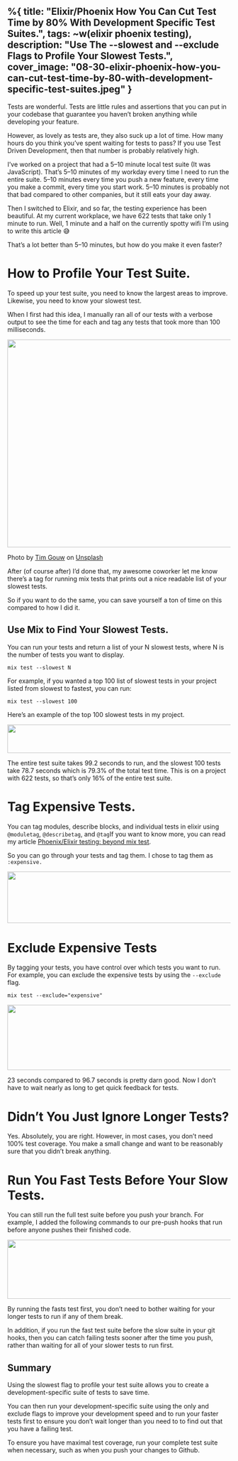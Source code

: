%{
  title: "Elixir/Phoenix How You Can Cut Test Time by 80% With Development Specific Test Suites.",
  tags: ~w(elixir phoenix testing),
  description: "Use The --slowest and --exclude Flags to Profile Your Slowest Tests.",
  cover_image: "08-30-elixir-phoenix-how-you-can-cut-test-time-by-80-with-development-specific-test-suites.jpeg"
}
---

Tests are wonderful. Tests are little rules and assertions that you can put in your codebase that guarantee you haven’t broken anything while developing your feature.

However, as lovely as tests are, they also suck up a lot of time. How many hours do you think you’ve spent waiting for tests to pass? If you use Test Driven Development, then that number is probably relatively high.

I’ve worked on a project that had a 5–10 minute local test suite (It was JavaScript). That’s 5–10 minutes of my workday every time I need to run the entire suite. 5–10 minutes every time you push a new feature, every time you make a commit, every time you start work. 5–10 minutes is probably not that bad compared to other companies, but it still eats your day away.

Then I switched to Elixir, and so far, the testing experience has been beautiful. At my current workplace, we have 622 tests that take only 1 minute to run. Well, 1 minute and a half on the currently spotty wifi I’m using to write this article 😅

That’s a lot better than 5–10 minutes, but how do you make it even faster?

How to Profile Your Test Suite.
===============================

To speed up your test suite, you need to know the largest areas to improve. Likewise, you need to know your slowest test.

When I first had this idea, I manually ran all of our tests with a verbose output to see the time for each and tag any tests that took more than 100 milliseconds.

<img alt="" class="ef es eo ex w" src="https://miro.medium.com/max/1400/1*dg-CEFVxCtizENgbVoLbBA.jpeg" width="700" height="468" srcSet="https://miro.medium.com/max/552/1*dg-CEFVxCtizENgbVoLbBA.jpeg 276w, https://miro.medium.com/max/1104/1*dg-CEFVxCtizENgbVoLbBA.jpeg 552w, https://miro.medium.com/max/1280/1*dg-CEFVxCtizENgbVoLbBA.jpeg 640w, https://miro.medium.com/max/1400/1*dg-CEFVxCtizENgbVoLbBA.jpeg 700w" sizes="700px" role="presentation"/>

Photo by [Tim Gouw](https://unsplash.com/@punttim?utm_source=unsplash&utm_medium=referral&utm_content=creditCopyText) on [Unsplash](https://unsplash.com/s/photos/stress?utm_source=unsplash&utm_medium=referral&utm_content=creditCopyText)

After (of course after) I’d done that, my awesome coworker let me know there’s a tag for running mix tests that prints out a nice readable list of your slowest tests.

So if you want to do the same, you can save yourself a ton of time on this compared to how I did it.

Use Mix to Find Your Slowest Tests.
-----------------------------------

You can run your tests and return a list of your N slowest tests, where N is the number of tests you want to display.

```
mix test --slowest N
```

For example, if you wanted a top 100 list of slowest tests in your project listed from slowest to fastest, you can run:

```
mix test --slowest 100
```

Here’s an example of the top 100 slowest tests in my project.

<img alt="" class="ef es eo ex w" src="https://miro.medium.com/max/1288/1*gIeW3xbxoehdEhxtWyL6Ag.png" width="644" height="64" srcSet="https://miro.medium.com/max/552/1*gIeW3xbxoehdEhxtWyL6Ag.png 276w, https://miro.medium.com/max/1104/1*gIeW3xbxoehdEhxtWyL6Ag.png 552w, https://miro.medium.com/max/1280/1*gIeW3xbxoehdEhxtWyL6Ag.png 640w, https://miro.medium.com/max/1288/1*gIeW3xbxoehdEhxtWyL6Ag.png 644w" sizes="644px" role="presentation"/>

The entire test suite takes 99.2 seconds to run, and the slowest 100 tests take 78.7 seconds which is 79.3% of the total test time. This is on a project with 622 tests, so that’s only 16% of the entire test suite.

Tag Expensive Tests.
====================

You can tag modules, describe blocks, and individual tests in elixir using `@moduletag`, `@describetag`, and `@tag`If you want to know more, you can read my article [Phoenix/Elixir testing: beyond mix test](https://www.elixirnewbie.com/blog/phoenix-elixir-testing-beyond-mix-test).

So you can go through your tests and tag them. I chose to tag them as `:expensive.`

<img alt="" class="ef es eo ex w" src="https://miro.medium.com/max/1400/1*HkUC9Ed5sjMYj2RoF6YT4w.png" width="700" height="116" srcSet="https://miro.medium.com/max/552/1*HkUC9Ed5sjMYj2RoF6YT4w.png 276w, https://miro.medium.com/max/1104/1*HkUC9Ed5sjMYj2RoF6YT4w.png 552w, https://miro.medium.com/max/1280/1*HkUC9Ed5sjMYj2RoF6YT4w.png 640w, https://miro.medium.com/max/1400/1*HkUC9Ed5sjMYj2RoF6YT4w.png 700w" sizes="700px" role="presentation"/>

Exclude Expensive Tests
=======================

By tagging your tests, you have control over which tests you want to run. For example, you can exclude the expensive tests by using the `--exclude` flag.

```
mix test --exclude="expensive"
```

<img alt="" class="ef es eo ex w" src="https://miro.medium.com/max/1400/1*6FGCbMVrXE4FWEeqCK1ofA.png" width="700" height="147" srcSet="https://miro.medium.com/max/552/1*6FGCbMVrXE4FWEeqCK1ofA.png 276w, https://miro.medium.com/max/1104/1*6FGCbMVrXE4FWEeqCK1ofA.png 552w, https://miro.medium.com/max/1280/1*6FGCbMVrXE4FWEeqCK1ofA.png 640w, https://miro.medium.com/max/1400/1*6FGCbMVrXE4FWEeqCK1ofA.png 700w" sizes="700px" role="presentation"/>

23 seconds compared to 96.7 seconds is pretty darn good. Now I don’t have to wait nearly as long to get quick feedback for tests.

Didn’t You Just Ignore Longer Tests?
====================================

Yes. Absolutely, you are right. However, in most cases, you don’t need 100% test coverage. You make a small change and want to be reasonably sure that you didn’t break anything.

Run You Fast Tests Before Your Slow Tests.
==========================================

You can still run the full test suite before you push your branch. For example, I added the following commands to our pre-push hooks that run before anyone pushes their finished code.

<img alt="" class="ef es eo ex w" src="https://miro.medium.com/max/1400/1*ibiwsgNLNQQipi_KxSBh9w.png" width="700" height="133" srcSet="https://miro.medium.com/max/552/1*ibiwsgNLNQQipi_KxSBh9w.png 276w, https://miro.medium.com/max/1104/1*ibiwsgNLNQQipi_KxSBh9w.png 552w, https://miro.medium.com/max/1280/1*ibiwsgNLNQQipi_KxSBh9w.png 640w, https://miro.medium.com/max/1400/1*ibiwsgNLNQQipi_KxSBh9w.png 700w" sizes="700px" role="presentation"/>

By running the fasts test first, you don’t need to bother waiting for your longer tests to run if any of them break.

In addition, if you run the fast test suite before the slow suite in your git hooks, then you can catch failing tests sooner after the time you push, rather than waiting for all of your slower tests to run first.

Summary
-------

Using the slowest flag to profile your test suite allows you to create a development-specific suite of tests to save time.

You can then run your development-specific suite using the only and exclude flags to improve your development speed and to run your faster tests first to ensure you don’t wait longer than you need to to find out that you have a failing test.

To ensure you have maximal test coverage, run your complete test suite when necessary, such as when you push your changes to Github.
